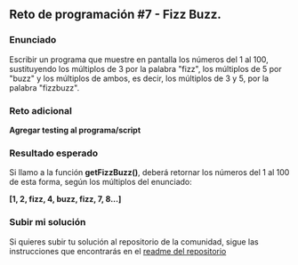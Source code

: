 ## Reto de programación #7 - Fizz Buzz.

### Enunciado

Escribir un programa que muestre en pantalla los números del 1 al 100, sustituyendo los múltiplos de 3 por la palabra "fizz", los múltiplos de 5 por "buzz" y los múltiplos de ambos, es decir, los múltiplos de 3 y 5, por la palabra "fizzbuzz".

### Reto adicional

**Agregar testing al programa/script**

### Resultado esperado

Si llamo a la función **getFizzBuzz()**, deberá retornar los números del 1 al 100 de esta forma, según los múltiplos del enunciado:

**[1, 2, fizz, 4, buzz, fizz, 7, 8...]**

### Subir mi solución

Si quieres subir tu solución al repositorio de la comunidad, sigue las instrucciones que encontrarás en el [readme del repositorio](https://github.com/pedrovelasquez9/retos-de-programacion)
